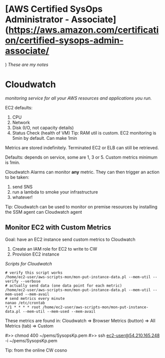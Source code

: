 # [AWS Certified SysOps Administrator - Associate](https://aws.amazon.com/certification/certified-sysops-admin-associate/
)
*These are my notes*

# Cloudwatch
*monitoring service for all your AWS resources and applications you run.*

EC2 defaults:
1. CPU
2. Network
3. Disk (I/O, not capacity details)
4. Status Check (health of VM)
Tip: RAM util is custom.  EC2 monitoring is 5min by default.  Can make 1min

Metrics are stored indefinitely.  Terminated EC2 or ELB can still be retrieved.

Defaults: depends on service, some are 1, 3 or 5.  Custom metrics minimum is 1min.

Cloudwatch Alarms can monitor **any** metric.  They can then trigger an action to be taken:
1. send SNS
2. run a lambda to smoke your infrastructure
3. whatever!

Tip: Cloudwatch can be used to monitor on premise resources by installing the SSM agent can Cloudwatch agent

## Monitor EC2 with Custom Metrics
Goal: have an EC2 instance send custom metrics to Cloudwatch
1. Create an IAM role for EC2 to write to CW
2. Provision EC2 instance


*Scripts for Cloudwatch*
```
# verify this script works
/home/ec2-user/aws-scripts-mon/mon-put-instance-data.pl --mem-util --verify --verbose
# actually send data (one data point for each metric)
/home/ec2-user/aws-scripts-mon/mon-put-instance-data.pl --mem-util --mem-used --mem-avail
# send metrics every minute 
nanao /etc/crontab
*/1 * * * * root /home/ec2-user/aws-scripts-mon/mon-put-instance-data.pl --mem-util --mem-used --mem-avail
```
These metrics are found in:
Cloudwatch => Browser Metrics (button) => All Metrics (tab) => Custom


#>> chmod 400 ~/pems/SysopsKp.pem
#>> ssh ec2-user@54.210.165.248 -i ~/pems/SysopsKp.pem

Tip: from the online CW cosno
